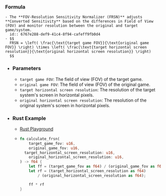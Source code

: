 ### Formula
	- The **FOV-Resolution Sensitivity Normalizer (FRSN)** adjusts **Converted Sensitivity** based on the differences in Field of View (FOV) and monitor resolution between the original and target game/system.
	  id:: 6767e288-def9-41c4-8f94-cafeff9fb0d4
	- $$
	  FRSN = \left( \frac{\text{target game FOV}}{\text{original game FOV}} \right) \times \left( \frac{\text{target horizontal screen resolution}}{\text{original horizontal screen resolution}} \right)
	  $$
- ### Parameters
	- `target game FOV`: The field of view (FOV) of the target game.
	- `original game FOV`: The field of view (FOV) of the original game.
	- `target horizontal screen resolution`: The resolution of the target system's screen in horizontal pixels.
	- `original horizontal screen resolution`: The resolution of the original system's screen in horizontal pixels.
- ### Rust Example
	- [Rust Playground](https://play.rust-lang.org/?gist=2ea10902f732ccde3a1b5b04beac46e5)
	- ```rust
	  fn calculate_frsn(
	      target_game_fov: u16,
	      original_game_fov: u16,
	  	target_horizontal_screen_resolution: u16,
	      original_horizontal_screen_resolution: u16,
	  ) -> f64 {
	      let ff = (target_game_fov as f64) / (original_game_fov as f64);
	      let rf = (target_horizontal_screen_resolution as f64)
	          / (original_horizontal_screen_resolution as f64);
	  
	      ff * rf
	  }
	  ```